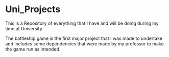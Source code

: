 # Uni_Projects

This is a Repository of everything that I have and will be doing during my time at University.

The battleship game is the first major project that I was made to undertake and includes some dependencies that were made by my professor to make the
game run as intended.
